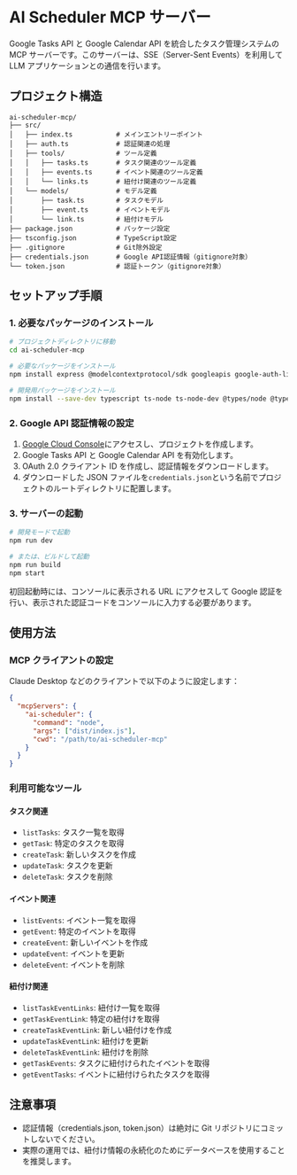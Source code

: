 # AI Scheduler MCP サーバー

Google Tasks API と Google Calendar API を統合したタスク管理システムの MCP サーバーです。このサーバーは、SSE（Server-Sent Events）を利用して LLM アプリケーションとの通信を行います。

## プロジェクト構造

```
ai-scheduler-mcp/
├── src/
│   ├── index.ts           # メインエントリーポイント
│   ├── auth.ts            # 認証関連の処理
│   ├── tools/             # ツール定義
│   │   ├── tasks.ts       # タスク関連のツール定義
│   │   ├── events.ts      # イベント関連のツール定義
│   │   └── links.ts       # 紐付け関連のツール定義
│   └── models/            # モデル定義
│       ├── task.ts        # タスクモデル
│       ├── event.ts       # イベントモデル
│       └── link.ts        # 紐付けモデル
├── package.json           # パッケージ設定
├── tsconfig.json          # TypeScript設定
├── .gitignore             # Git除外設定
├── credentials.json       # Google API認証情報（gitignore対象）
└── token.json             # 認証トークン（gitignore対象）
```

## セットアップ手順

### 1. 必要なパッケージのインストール

```bash
# プロジェクトディレクトリに移動
cd ai-scheduler-mcp

# 必要なパッケージをインストール
npm install express @modelcontextprotocol/sdk googleapis google-auth-library zod

# 開発用パッケージをインストール
npm install --save-dev typescript ts-node ts-node-dev @types/node @types/express
```

### 2. Google API 認証情報の設定

1. [Google Cloud Console](https://console.cloud.google.com/)にアクセスし、プロジェクトを作成します。
2. Google Tasks API と Google Calendar API を有効化します。
3. OAuth 2.0 クライアント ID を作成し、認証情報をダウンロードします。
4. ダウンロードした JSON ファイルを`credentials.json`という名前でプロジェクトのルートディレクトリに配置します。

### 3. サーバーの起動

```bash
# 開発モードで起動
npm run dev

# または、ビルドして起動
npm run build
npm start
```

初回起動時には、コンソールに表示される URL にアクセスして Google 認証を行い、表示された認証コードをコンソールに入力する必要があります。

## 使用方法

### MCP クライアントの設定

Claude Desktop などのクライアントで以下のように設定します：

```json
{
  "mcpServers": {
    "ai-scheduler": {
      "command": "node",
      "args": ["dist/index.js"],
      "cwd": "/path/to/ai-scheduler-mcp"
    }
  }
}
```

### 利用可能なツール

#### タスク関連

- `listTasks`: タスク一覧を取得
- `getTask`: 特定のタスクを取得
- `createTask`: 新しいタスクを作成
- `updateTask`: タスクを更新
- `deleteTask`: タスクを削除

#### イベント関連

- `listEvents`: イベント一覧を取得
- `getEvent`: 特定のイベントを取得
- `createEvent`: 新しいイベントを作成
- `updateEvent`: イベントを更新
- `deleteEvent`: イベントを削除

#### 紐付け関連

- `listTaskEventLinks`: 紐付け一覧を取得
- `getTaskEventLink`: 特定の紐付けを取得
- `createTaskEventLink`: 新しい紐付けを作成
- `updateTaskEventLink`: 紐付けを更新
- `deleteTaskEventLink`: 紐付けを削除
- `getTaskEvents`: タスクに紐付けられたイベントを取得
- `getEventTasks`: イベントに紐付けられたタスクを取得

## 注意事項

- 認証情報（credentials.json, token.json）は絶対に Git リポジトリにコミットしないでください。
- 実際の運用では、紐付け情報の永続化のためにデータベースを使用することを推奨します。
